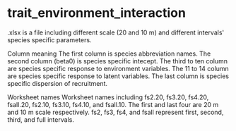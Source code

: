 # trait_environment_interaction
.xlsx is a file including different scale (20 and 10 m) and different intervals' species specific parameters.

Column meaning
  The first column is species abbreviation names.
  The second column (beta0) is species specific intecept.
  The third to ten column are species specific response to environment variables.
  The 11 to 14 column are species specific response to latent variables.
  The last column is species specific dispersion of recruitment.
 
Worksheet names
  Worksheet names including fs2.20, fs3.20, fs4.20, fsall.20, fs2.10, fs3.10, fs4.10, and fsall.10.
  The first and last four are 20 m and 10 m scale respectively.
  fs2, fs3, fs4, and fsall represent first, second, third, and full intervals.
